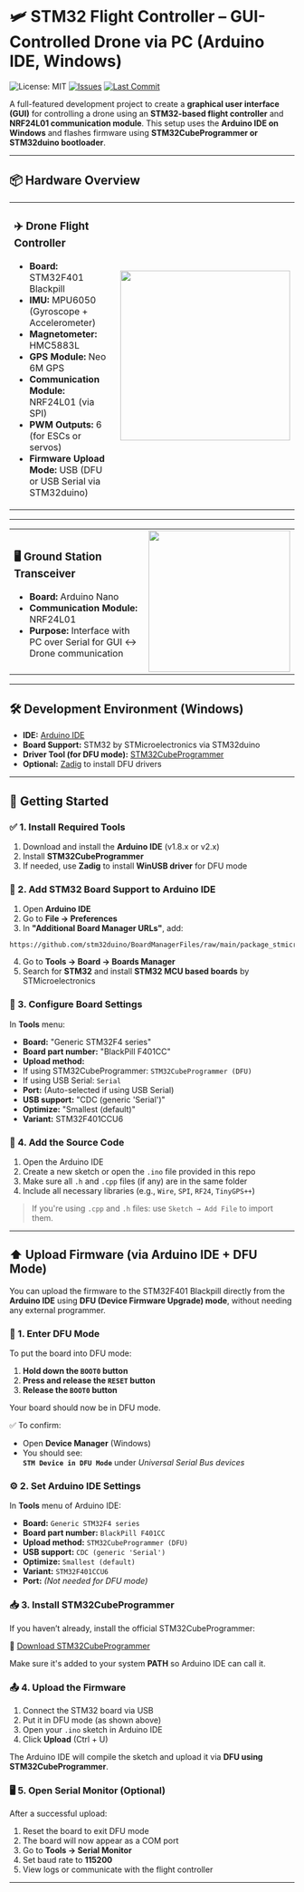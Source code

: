 # 🛩️ STM32 Flight Controller – GUI-Controlled Drone via PC (Arduino IDE, Windows)

![License: MIT](https://img.shields.io/badge/License-MIT-blue.svg)
[![Issues](https://img.shields.io/github/issues/Rakshan-VP/STM32-Flight-Controller)](https://github.com/Rakshan-VP/STM32-Flight-Controller/issues)
[![Last Commit](https://img.shields.io/github/last-commit/Rakshan-VP/STM32-Flight-Controller)](https://github.com/Rakshan-VP/STM32-Flight-Controller/commits/main)


A full-featured development project to create a **graphical user interface (GUI)** for controlling a drone using an **STM32-based flight controller** and **NRF24L01 communication module**. This setup uses the **Arduino IDE on Windows** and flashes firmware using **STM32CubeProgrammer or STM32duino bootloader**.

---

## 📦 Hardware Overview

<table>
  <tr>
    <td>

### ✈️ Drone Flight Controller

- **Board:** STM32F401 Blackpill  
- **IMU:** MPU6050 (Gyroscope + Accelerometer)  
- **Magnetometer:** HMC5883L  
- **GPS Module:** Neo 6M GPS  
- **Communication Module:** NRF24L01 (via SPI)  
- **PWM Outputs:** 6 (for ESCs or servos)  
- **Firmware Upload Mode:** USB (DFU or USB Serial via STM32duino)  

</td>
    <td>
      <img src="https://github.com/user-attachments/assets/b9ea3e52-a9c9-4f7d-bbfb-715b28fcec10" width="300"/>
    </td>
  </tr>
</table>

---

<table>
  <tr>
    <td>

### 🖥️ Ground Station Transceiver

- **Board:** Arduino Nano  
- **Communication Module:** NRF24L01  
- **Purpose:** Interface with PC over Serial for GUI ↔️ Drone communication  

</td>
    <td>
      <img src="https://github.com/user-attachments/assets/b35e7a9a-7ed1-4b73-9437-922d08681606" width="250"/>
    </td>
  </tr>
</table>


---

## 🛠️ Development Environment (Windows)

- **IDE:** [Arduino IDE](https://www.arduino.cc/en/software)
- **Board Support:** STM32 by STMicroelectronics via STM32duino
- **Driver Tool (for DFU mode):** [STM32CubeProgrammer](https://www.st.com/en/development-tools/stm32cubeprog.html)
- **Optional:** [Zadig](https://zadig.akeo.ie/) to install DFU drivers

---

## 🚀 Getting Started

### ✅ 1. Install Required Tools

1. Download and install the **Arduino IDE** (v1.8.x or v2.x)
2. Install **STM32CubeProgrammer**
3. If needed, use **Zadig** to install **WinUSB driver** for DFU mode


### 🧩 2. Add STM32 Board Support to Arduino IDE

1. Open **Arduino IDE**
2. Go to **File → Preferences**
3. In **"Additional Board Manager URLs"**, add:
```
https://github.com/stm32duino/BoardManagerFiles/raw/main/package_stmicroelectronics_index.json
```
4. Go to **Tools → Board → Boards Manager**
5. Search for **STM32** and install **STM32 MCU based boards** by STMicroelectronics


### 🔧 3. Configure Board Settings

In **Tools** menu:

- **Board:** "Generic STM32F4 series"
- **Board part number:** "BlackPill F401CC"
- **Upload method:** 
- If using STM32CubeProgrammer: `STM32CubeProgrammer (DFU)`
- If using USB Serial: `Serial`
- **Port:** (Auto-selected if using USB Serial)
- **USB support:** "CDC (generic 'Serial')"
- **Optimize:** "Smallest (default)"
- **Variant:** STM32F401CCU6


### 📄 4. Add the Source Code

1. Open the Arduino IDE
2. Create a new sketch or open the `.ino` file provided in this repo
3. Make sure all `.h` and `.cpp` files (if any) are in the same folder
4. Include all necessary libraries (e.g., `Wire`, `SPI`, `RF24`, `TinyGPS++`)

> If you're using `.cpp` and `.h` files: use `Sketch → Add File` to import them.

---
## ⬆️ Upload Firmware (via Arduino IDE + DFU Mode)

You can upload the firmware to the STM32F401 Blackpill directly from the **Arduino IDE** using **DFU (Device Firmware Upgrade) mode**, without needing any external programmer.


### 🔌 1. Enter DFU Mode

To put the board into DFU mode:

1. **Hold down the `BOOT0` button**
2. **Press and release the `RESET` button**
3. **Release the `BOOT0` button**

Your board should now be in DFU mode.

✅ To confirm:
- Open **Device Manager** (Windows)
- You should see:  
  **`STM Device in DFU Mode`** under *Universal Serial Bus devices*


### ⚙️ 2. Set Arduino IDE Settings

In **Tools** menu of Arduino IDE:

- **Board:** `Generic STM32F4 series`
- **Board part number:** `BlackPill F401CC`
- **Upload method:** `STM32CubeProgrammer (DFU)`
- **USB support:** `CDC (generic 'Serial')`
- **Optimize:** `Smallest (default)`
- **Variant:** `STM32F401CCU6`
- **Port:** *(Not needed for DFU mode)*


### 📥 3. Install STM32CubeProgrammer

If you haven’t already, install the official STM32CubeProgrammer:

🔗 [Download STM32CubeProgrammer](https://www.st.com/en/development-tools/stm32cubeprog.html)

Make sure it's added to your system **PATH** so Arduino IDE can call it.


### 📤 4. Upload the Firmware

1. Connect the STM32 board via USB
2. Put it in DFU mode (as shown above)
3. Open your `.ino` sketch in Arduino IDE
4. Click **Upload** (Ctrl + U)

The Arduino IDE will compile the sketch and upload it via **DFU using STM32CubeProgrammer**.


### 🖥️ 5. Open Serial Monitor (Optional)

After a successful upload:

1. Reset the board to exit DFU mode
2. The board will now appear as a COM port
3. Go to **Tools → Serial Monitor**
4. Set baud rate to **115200**
5. View logs or communicate with the flight controller

---
